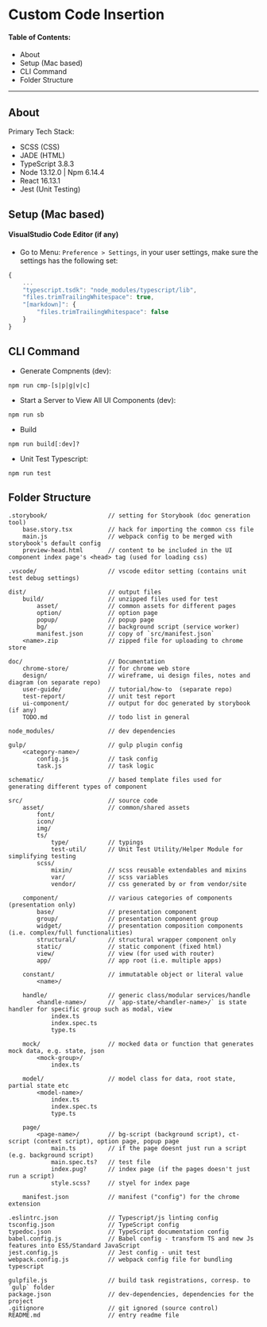 # Custom Code Insertion

#### Table of Contents:
* About
* Setup (Mac based) 
* CLI Command
* Folder Structure

---

## About
Primary Tech Stack: 
* SCSS (CSS)
* JADE (HTML)
* TypeScript 3.8.3
* Node 13.12.0 | Npm 6.14.4
* React 16.13.1
* Jest (Unit Testing)


## Setup (Mac based) 
#### VisualStudio Code Editor (if any)
* Go to Menu: `Preference > Settings`, in your user settings, make sure the settings has the following set: 
```javascript
{
    ...
    "typescript.tsdk": "node_modules/typescript/lib",
    "files.trimTrailingWhitespace": true,
    "[markdown]": {
        "files.trimTrailingWhitespace": false
    }        
}
```


## CLI Command
* Generate Compnents (dev):
```
npm run cmp-[s|p|g|v|c]
```

* Start a Server to View All UI Components (dev):
```
npm run sb
```

* Build
```
npm run build[:dev]?
``` 

* Unit Test Typescript:
```
npm run test
```    


## Folder Structure
    .storybook/                 // setting for Storybook (doc generation tool)
        base.story.tsx          // hack for importing the common css file
        main.js                 // webpack config to be merged with storybook's default config
        preview-head.html       // content to be included in the UI component index page's <head> tag (used for loading css)

    .vscode/                    // vscode editor setting (contains unit test debug settings)

    dist/                       // output files
        build/                  // unzipped files used for test
            asset/              // common assets for different pages
            option/             // option page
            popup/              // popup page
            bg/                 // background script (service worker)
            manifest.json       // copy of `src/manifest.json`
        <name>.zip              // zipped file for uploading to chrome store

    doc/                        // Documentation
        chrome-store/           // for chrome web store
        design/                 // wireframe, ui design files, notes and diagram (on separate repo)
        user-guide/             // tutorial/how-to  (separate repo)
        test-report/            // unit test report
        ui-component/           // output for doc generated by storybook (if any)
        TODO.md                 // todo list in general
        
    node_modules/               // dev dependencies

    gulp/                       // gulp plugin config
        <category-name>/
            config.js           // task config
            task.js             // task logic

    schematic/                  // based template files used for generating different types of component

    src/                        // source code
        asset/                  // common/shared assets
            font/
            icon/
            img/                
            ts/ 
                type/           // typings
                test-util/      // Unit Test Utility/Helper Module for simplifying testing                
            scss/    
                mixin/          // scss reusable extendables and mixins
                var/            // scss variables
                vendor/         // css generated by or from vendor/site

        component/              // various categories of components (presentation only)
            base/               // presentation component
            group/              // presentation component group
            widget/             // presentation composition components (i.e. complex/full functionalities)
            structural/         // structural wrapper component only
            static/             // static component (fixed html)
            view/               // view (for used with router)
            app/                // app root (i.e. multiple apps)

        constant/               // immutatable object or literal value
            <name>/

        handle/                 // generic class/modular services/handle
            <handle-name>/      // `app-state/<handler-name>/` is state handler for specific group such as modal, view
                index.ts
                index.spec.ts
                type.ts

        mock/                   // mocked data or function that generates mock data, e.g. state, json
            <mock-group>/
                index.ts
                
        model/                  // model class for data, root state, partial state etc
            <model-name>/       
                index.ts
                index.spec.ts
                type.ts
        
        page/
            <page-name>/        // bg-script (background script), ct-script (context script), option page, popup page
                main.ts         // if the page doesnt just run a script (e.g. background script)
                main.spec.ts?   // test file
                index.pug?      // index page (if the pages doesn't just run a script)
                style.scss?     // styel for index page                

        manifest.json           // manifest ("config") for the chrome extension 

    .eslintrc.json              // Typescript/js linting config
    tsconfig.json               // TypeScript config 
    typedoc.json                // TypeScript documentation config
    babel.config.js             // Babel config - transform TS and new Js features into ES5/Standard JavaScript
    jest.config.js              // Jest config - unit test
    webpack.config.js           // webpack config file for bundling typescript

    gulpfile.js                 // build task registrations, corresp. to `gulp` folder   
    package.json                // dev-dependencies, dependencies for the project    
    .gitignore                  // git ignored (source control)
    README.md                   // entry readme file


